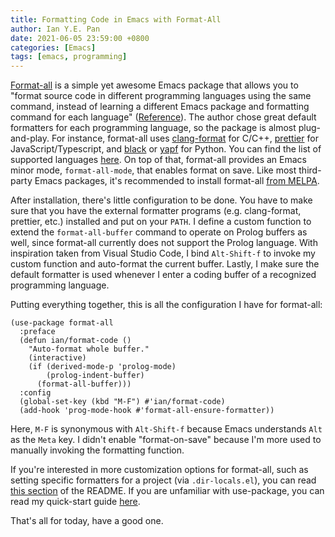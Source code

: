 ```yaml
---
title: Formatting Code in Emacs with Format-All
author: Ian Y.E. Pan
date: 2021-06-05 23:59:00 +0800
categories: [Emacs]
tags: [emacs, programming]
---
```


[Format-all](https://github.com/lassik/emacs-format-all-the-code) is a
simple yet awesome Emacs package that allows you to "format source
code in different programming languages using the same command,
instead of learning a different Emacs package and formatting command
for each language"
([Reference](https://github.com/lassik/emacs-format-all-the-code#what-does-it-do)). The
author chose great default formatters for each programming language,
so the package is almost plug-and-play. For instance, format-all uses
[clang-format](https://clang.llvm.org/docs/ClangFormat.html) for
C/C++, [prettier](https://prettier.io/) for JavaScript/Typescript, and
[black](https://github.com/psf/black) or
[yapf](https://github.com/google/yapf) for Python. You can find the
list of supported languages
[here](https://github.com/lassik/emacs-format-all-the-code#supported-languages). On
top of that, format-all provides an Emacs minor mode,
`format-all-mode`, that enables format on save. Like most third-party
Emacs packages, it's recommended to install format-all [from
MELPA](https://melpa.org/#/format-all).

After installation, there's little configuration to be done. You have
to make sure that you have the external formatter programs
(e.g. clang-format, prettier, etc.) installed and put on your
`PATH`. I define a custom function to extend the `format-all-buffer`
command to operate on Prolog buffers as well, since format-all
currently does not support the Prolog language. With inspiration taken
from Visual Studio Code, I bind `Alt-Shift-f` to invoke my custom
function and auto-format the current buffer. Lastly, I make sure the
default formatter is used whenever I enter a coding buffer of a
recognized programming language.

Putting everything together, this is all the configuration I have for format-all:

```emacs-lisp
(use-package format-all
  :preface
  (defun ian/format-code ()
    "Auto-format whole buffer."
    (interactive)
    (if (derived-mode-p 'prolog-mode)
        (prolog-indent-buffer)
      (format-all-buffer)))
  :config
  (global-set-key (kbd "M-F") #'ian/format-code)
  (add-hook 'prog-mode-hook #'format-all-ensure-formatter))
```

Here, `M-F` is synonymous with `Alt-Shift-f` because Emacs understands
`Alt` as the `Meta` key. I didn't enable "format-on-save" because I'm
more used to manually invoking the formatting function.

If you're interested in more customization options for format-all,
such as setting specific formatters for a project (via
`.dir-locals.el`), you can read [this
section](https://github.com/lassik/emacs-format-all-the-code#how-to-customize)
of the README. If you are unfamiliar with use-package, you can read my
quick-start guide [here](../setting-up-use-package).

That's all for today, have a good one.
